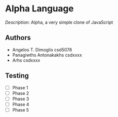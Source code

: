
# Alpha Language

*Description*: Alpha, a very simple clone of JavaScript

## Authors

* Angelos T. Dimoglis csd5078
* Panagiwths Antonakakhs csdxxxx
* Arhs csdxxxx

## Testing

 - [ ] Phase 1
 - [ ] Phase 2
 - [ ] Phase 3
 - [ ] Phase 4
 - [ ] Phase 5

